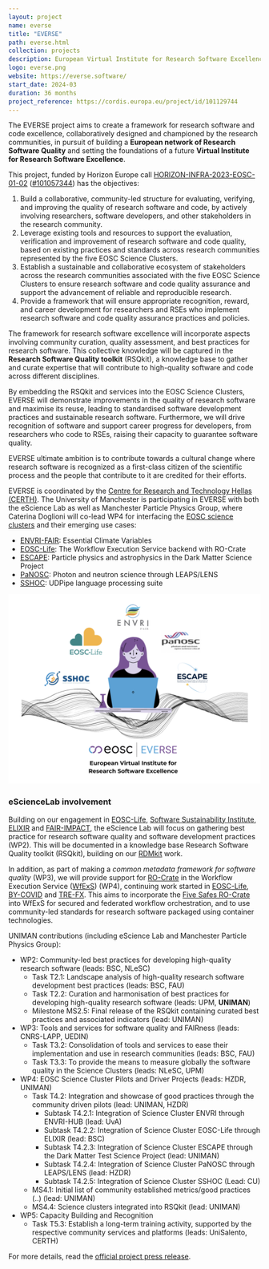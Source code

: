 ```yaml
---
layout: project
name: everse
title: "EVERSE"
path: everse.html
collection: projects
description: European Virtual Institute for Research Software Excellence
logo: everse.png
website: https://everse.software/
start_date: 2024-03
duration: 36 months
project_reference: https://cordis.europa.eu/project/id/101129744
---
```


The EVERSE project aims to create a framework for research software and code excellence, collaboratively designed and championed by the research communities, in pursuit of building a **European network of Research Software Quality** and setting the foundations of a future **Virtual Institute for Research Software Excellence**. 

This project, funded by Horizon Europe call [HORIZON-INFRA-2023-EOSC-01-02](https://ec.europa.eu/info/funding-tenders/opportunities/portal/screen/opportunities/topic-details/horizon-infra-2023-eosc-01-02) ([#101057344](https://doi.org/10.3030/101057344)) has the objectives:
1.  Build a collaborative, community-led structure for evaluating, verifying, and improving the quality of research software and code, by actively involving researchers, software developers, and other stakeholders in the research community.
2.  Leverage existing tools and resources to support the evaluation, verification and improvement of research software and code quality, based on existing practices and standards across research communities represented by the five EOSC Science Clusters.
3.  Establish a sustainable and collaborative ecosystem of stakeholders across the research communities associated with the five EOSC Science Clusters to ensure research software and code quality assurance and support the advancement of reliable and reproducible research.
4.  Provide a framework that will ensure appropriate recognition, reward, and career development for researchers and RSEs who implement research software and code quality assurance practices and policies.

The framework for research software excellence will incorporate aspects involving community curation, quality assessment, and best practices for research software. This collective knowledge will be captured in the **Research Software Quality toolkit** (RSQkit), a knowledge base to gather and curate expertise that will contribute to high-quality software and code across different disciplines.

By embedding the RSQkit and services into the EOSC Science Clusters, EVERSE will demonstrate improvements in the quality of research software and maximise its reuse, leading to standardised software development practices and sustainable research software. Furthermore, we will drive recognition of software and support career progress for developers, from researchers who code to RSEs, raising their capacity to guarantee software quality.

EVERSE ultimate ambition is to contribute towards a cultural change where research software is recognized as a first-class citizen of the scientific process and the people that contribute to it are credited for their efforts.

EVERSE is coordinated by the [Centre for Research and Technology Hellas (CERTH)](https://www.certh.gr). The University of Manchester is participating in EVERSE with both the eScience Lab as well as Manchester Particle Physics Group, where Caterina Doglioni will co-lead WP4 for interfacing the [EOSC science clusters](https://eosc-portal.eu/esfri-thematic-cluster-projects) and their emerging use cases:

- [ENVRI-FAIR](https://envri.eu/home-envri-fair/): Essential Climate Variables
- [EOSC-Life](https://www.eosc-life.eu/): The Workflow Execution Service backend with RO-Crate
- [ESCAPE](https://projectescape.eu/): Particle physics and astrophysics in the Dark Matter Science Project
- [PaNOSC](https://www.panosc.eu/): Photon and neutron science through LEAPS/LENS
- [SSHOC](https://sshopencloud.eu/): UDPipe language processing suite

![EVERSE usecases](/images/everse-usecases-diagram.png)

### eScienceLab involvement

Building on our engagement in [EOSC-Life](../eosc-life/), [Software Sustainability Institute](../ssi/), [ELIXIR](../elixir/) and [FAIR-IMPACT](../fair-impact/), the eScience Lab will focus on gathering best practice for research software quality and software development practices (WP2). This will be documented in a knowledge base Research Software Quality toolkit (RSQkit), building on our [RDMkit](/products/rdmkit) work.

In addition, as part of making a _common metadata framework for software quality_ (WP3), we will provide support for [RO-Crate](/products/researchobject) in the Workflow Execution Service ([WfExS](https://github.com/inab/WfExS-backend)) (WP4), continuing work started in [EOSC-Life](../eosc-life/), [BY-COVID](../by-covid/) and [TRE-FX](../tre-fx/). This aims to incorporate the [Five Safes RO-Crate](https://w3id.org/5s-crate/) into WfExS for secured and federated workflow orchestration, and to use community-led standards for research software packaged using container technologies.


UNIMAN contributions (including eScience Lab and Manchester Particle Physics Group):

* WP2: Community-led best practices for developing high-quality research software (leads: BSC, NLeSC)
  - Task T2.1: Landscape analysis of high-quality research software development best practices (leads: BSC, FAU)
  - Task T2.2: Curation and harmonisation of best practices for developing high-quality research software (leads: UPM, **UNIMAN**)
  - Milestone MS2.5: Final release of the RSQkit containing curated best practices and associated indicators (lead: UNIMAN)
* WP3: Tools and services for software quality and FAIRness (leads: CNRS-LAPP, UEDIN)
  - Task T3.2:  Consolidation of tools and services to ease their implementation and use in research communities (leads: BSC, FAU)
  - Task T3.3: To provide the means to measure globally the software quality in the Science Clusters (leads: NLeSC, UPM)
* WP4: EOSC Science Cluster Pilots and Driver Projects (leads: HZDR, UNIMAN)
  - Task T4.2: Integration and showcase of good practices through the community driven pilots (lead: UNIMAN, HZDR)
    * Subtask T4.2.1: Integration of Science Cluster ENVRI through ENVRI-HUB (lead: UvA)
    * Subtask T4.2.2: Integration of Science Cluster EOSC-Life through ELIXIR (lead: BSC)
    * Subtask T4.2.3: Integration of Science Cluster ESCAPE through the Dark Matter Test Science Project (lead: UNIMAN)
    * Subtask T4.2.4: Integration of Science Cluster PaNOSC through LEAPS/LENS (lead: HZDR)
    * Subtask T4.2.5: Integration of Science Cluster SSHOC (Lead: CU)
  * MS4.1: Initial list of community established metrics/good practices (..) (lead: UNIMAN)
  * MS4.4: Science clusters integrated into RSQkit (lead: UNIMAN)
* WP5: Capacity Building and Recognition
  - Task T5.3: Establish a long-term training activity, supported by the respective community services and platforms (leads: UniSalento, CERTH)

For more details, read the [official project press release](/announcements/2023/12/01/everse-press-release/).
